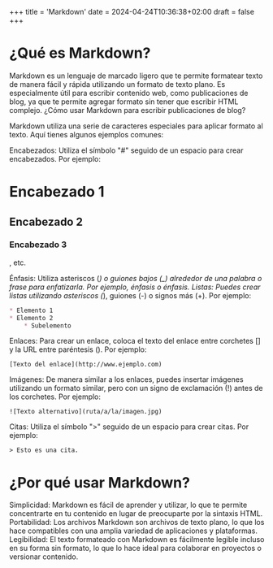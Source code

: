 +++
title = 'Markdown'
date = 2024-04-24T10:36:38+02:00
draft = false
+++

# ¿Qué es Markdown?

Markdown es un lenguaje de marcado ligero que te permite formatear texto de manera fácil y rápida utilizando un formato de texto plano. Es especialmente útil para escribir contenido web, como publicaciones de blog, ya que te permite agregar formato sin tener que escribir HTML complejo.
¿Cómo usar Markdown para escribir publicaciones de blog?

Markdown utiliza una serie de caracteres especiales para aplicar formato al texto. Aquí tienes algunos ejemplos comunes:

Encabezados: Utiliza el símbolo "#" seguido de un espacio para crear encabezados. Por ejemplo:
 # Encabezado 1
 ## Encabezado 2
 ### Encabezado 3
 , etc.

Énfasis: Utiliza asteriscos (*) o guiones bajos (_) alrededor de una palabra o frase para enfatizarla. Por ejemplo, *énfasis* o _énfasis_.
Listas: Puedes crear listas utilizando asteriscos (*), guiones (-) o signos más (+). Por ejemplo:

```markdown
* Elemento 1
* Elemento 2
	* Subelemento
```

Enlaces: Para crear un enlace, coloca el texto del enlace entre corchetes [] y la URL entre paréntesis (). Por ejemplo:

`[Texto del enlace](http://www.ejemplo.com)`

Imágenes: De manera similar a los enlaces, puedes insertar imágenes utilizando un formato similar, pero con un signo de exclamación (!) antes de los corchetes. Por ejemplo:

`![Texto alternativo](ruta/a/la/imagen.jpg)`

Citas: Utiliza el símbolo ">" seguido de un espacio para crear citas. Por ejemplo:

`> Esto es una cita.`

# ¿Por qué usar Markdown?

Simplicidad: Markdown es fácil de aprender y utilizar, lo que te permite concentrarte en tu contenido en lugar de preocuparte por la sintaxis HTML.
Portabilidad: Los archivos Markdown son archivos de texto plano, lo que los hace compatibles con una amplia variedad de aplicaciones y plataformas.
Legibilidad: El texto formateado con Markdown es fácilmente legible incluso en su forma sin formato, lo que lo hace ideal para colaborar en proyectos o versionar contenido.
